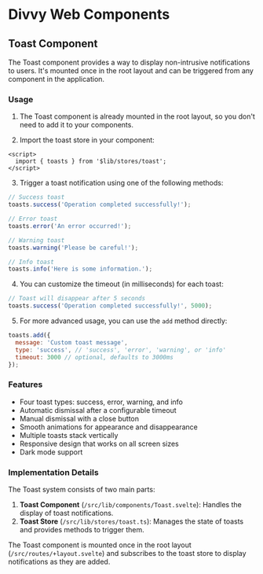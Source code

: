 # Divvy Web Components

## Toast Component

The Toast component provides a way to display non-intrusive notifications to users. It's mounted once in the root layout and can be triggered from any component in the application.

### Usage

1. The Toast component is already mounted in the root layout, so you don't need to add it to your components.

2. Import the toast store in your component:

```svelte
<script>
  import { toasts } from '$lib/stores/toast';
</script>
```

3. Trigger a toast notification using one of the following methods:

```js
// Success toast
toasts.success('Operation completed successfully!');

// Error toast
toasts.error('An error occurred!');

// Warning toast
toasts.warning('Please be careful!');

// Info toast
toasts.info('Here is some information.');
```

4. You can customize the timeout (in milliseconds) for each toast:

```js
// Toast will disappear after 5 seconds
toasts.success('Operation completed successfully!', 5000);
```

5. For more advanced usage, you can use the `add` method directly:

```js
toasts.add({
  message: 'Custom toast message',
  type: 'success', // 'success', 'error', 'warning', or 'info'
  timeout: 3000 // optional, defaults to 3000ms
});
```

### Features

- Four toast types: success, error, warning, and info
- Automatic dismissal after a configurable timeout
- Manual dismissal with a close button
- Smooth animations for appearance and disappearance
- Multiple toasts stack vertically
- Responsive design that works on all screen sizes
- Dark mode support

### Implementation Details

The Toast system consists of two main parts:

1. **Toast Component** (`/src/lib/components/Toast.svelte`): Handles the display of toast notifications.
2. **Toast Store** (`/src/lib/stores/toast.ts`): Manages the state of toasts and provides methods to trigger them.

The Toast component is mounted once in the root layout (`/src/routes/+layout.svelte`) and subscribes to the toast store to display notifications as they are added.